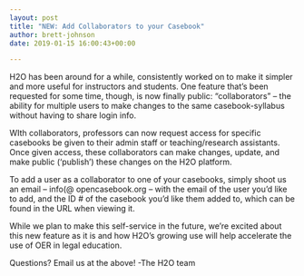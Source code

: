 ```yaml
---
layout: post
title: "NEW: Add Collaborators to your Casebook"
author: brett-johnson
date: 2019-01-15 16:00:43+00:00

---
```


H2O has been around for a while, consistently worked on to make it simpler and more useful for instructors and students. One feature that’s been requested for some time, though, is now finally public: “collaborators” – the ability for multiple users to make changes to the same casebook-syllabus without having to share login info.

WIth collaborators, professors can now request access for specific casebooks be given to their admin staff or teaching/research assistants. Once given access, these collaborators can make changes, update, and make public (‘publish’) these changes on the H2O platform.

To add a user as a collaborator to one of your casebooks, simply shoot us an email – info(@ opencasebook.org – with the email of the user you’d like to add, and the ID # of the casebook you’d like them added to, which can be found in the URL when viewing it.

While we plan to make this self-service in the future, we’re excited about this new feature as it is and how H2O’s growing use will help accelerate the use of OER in legal education.

Questions? Email us at the above!
-The H2O team